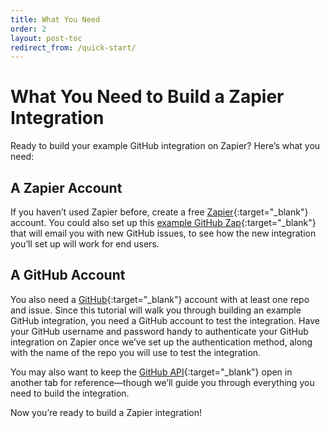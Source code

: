```yaml
---
title: What You Need
order: 2
layout: post-toc
redirect_from: /quick-start/
---
```


# What You Need to Build a Zapier Integration

Ready to build your example GitHub integration on Zapier? Here’s what you need:

## A Zapier Account

If you haven’t used Zapier before, create a free [Zapier](https://zapier.com/){:target="_blank"} account. You could also set up this [example GitHub Zap](https://zapier.com/apps/github/integrations/email/10313/get-emails-with-new-github-issues){:target="_blank"} that will email you with new GitHub issues, to see how the new integration you’ll set up will work for end users.

## A GitHub Account

You also need a [GitHub](https://github.com/){:target="_blank"} account with at least one repo and issue. Since this tutorial will walk you through building an example GitHub integration, you need a GitHub account to test the integration. Have your GitHub username and password handy to authenticate your GitHub integration on Zapier once we’ve set up the authentication method, along with the name of the repo you will use to test the integration.

You may also want to keep the [GitHub API](https://developer.github.com/v3/){:target="_blank"} open in another tab for reference—though we’ll guide you through everything you need to build the integration.  

Now you’re ready to build a Zapier integration!
